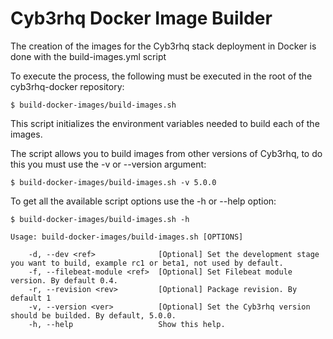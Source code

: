 # Cyb3rhq Docker Image Builder

The creation of the images for the Cyb3rhq stack deployment in Docker is done with the build-images.yml script

To execute the process, the following must be executed in the root of the cyb3rhq-docker repository:

```
$ build-docker-images/build-images.sh
```

This script initializes the environment variables needed to build each of the images.

The script allows you to build images from other versions of Cyb3rhq, to do this you must use the -v or --version argument:

```
$ build-docker-images/build-images.sh -v 5.0.0
```

To get all the available script options use the -h or --help option:

```
$ build-docker-images/build-images.sh -h

Usage: build-docker-images/build-images.sh [OPTIONS]

    -d, --dev <ref>              [Optional] Set the development stage you want to build, example rc1 or beta1, not used by default.
    -f, --filebeat-module <ref>  [Optional] Set Filebeat module version. By default 0.4.
    -r, --revision <rev>         [Optional] Package revision. By default 1
    -v, --version <ver>          [Optional] Set the Cyb3rhq version should be builded. By default, 5.0.0.
    -h, --help                   Show this help.

```